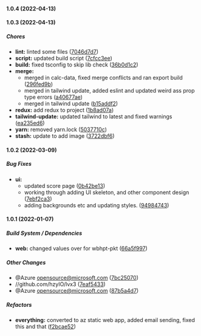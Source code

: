 #### 1.0.4 (2022-04-13)

#### 1.0.3 (2022-04-13)

##### Chores

* **lint:**  linted some files ([7046d7d7](https://github.com/lgn-lvx3/wbhpt-pkt/commit/7046d7d7dfb70ff66a0dab9ed2d07ec49e8eb261))
* **script:**  updated build script ([7cfcc3ee](https://github.com/lgn-lvx3/wbhpt-pkt/commit/7cfcc3ee77ea2d4146f45c24fba669303b898160))
* **build:**  fixed tsconfig to skip lib check ([36b0d1c2](https://github.com/lgn-lvx3/wbhpt-pkt/commit/36b0d1c2bb42b60c102aabdb94da6d5a2e8e25e0))
* **merge:**
  *  merged in calc-data, fixed merge conflicts and ran export build ([296fed9b](https://github.com/lgn-lvx3/wbhpt-pkt/commit/296fed9b02ef788761e2cc62eaa0b1f95a35b727))
  *  merged in tailwind update, added eslint and updated weird ass prop type errors ([a40677ae](https://github.com/lgn-lvx3/wbhpt-pkt/commit/a40677ae890dca31f72cb903381a77902e41fd2b))
  *  merged in tailwind update ([b15addf2](https://github.com/lgn-lvx3/wbhpt-pkt/commit/b15addf28bc53ff2e9616369ef2093f20d10ed87))
* **redux:**  add redux to project ([1b8ad07a](https://github.com/lgn-lvx3/wbhpt-pkt/commit/1b8ad07acbe4df7ff2454dfb30eff33c286a261d))
* **tailwind-update:**  updated tailwind to latest and fixed warnings ([ea235ed6](https://github.com/lgn-lvx3/wbhpt-pkt/commit/ea235ed6a5fb477274e26d5bfcce5596f5b621fe))
* **yarn:**  removed yarn.lock ([5037710c](https://github.com/lgn-lvx3/wbhpt-pkt/commit/5037710c1411408de038c0b83406f008a3dbb15a))
* **stash:**  update to add image ([3722dbf6](https://github.com/lgn-lvx3/wbhpt-pkt/commit/3722dbf64e734e09a63fbfadaeb26548647dd683))

#### 1.0.2 (2022-03-09)

##### Bug Fixes

* **ui:**
  *  updated score page ([0b42be13](https://github.com/lgn-lvx3/wbhpt-pkt/commit/0b42be133cc131e4031b7f8034a129c454e75583))
  *  working through adding UI skeleton, and other component design ([7ebf2ca3](https://github.com/lgn-lvx3/wbhpt-pkt/commit/7ebf2ca351a0e77744e9f3fee9d5ac5cf7f20635))
  *  adding backgrounds etc and updating styles. ([94984743](https://github.com/lgn-lvx3/wbhpt-pkt/commit/94984743b81cdcc3b96a417fdf2a36429dd95d3b))

#### 1.0.1 (2022-01-07)

##### Build System / Dependencies

* **web:**  changed values over for wbhpt-pkt ([66a5f997](https://github.com/lgn-lvx3/wbhpt-pkt/commit/66a5f99759832cbf8b55ce350965340e750aa8b0))

##### Other Changes

*  @Azure opensource@microsoft.com ([7bc25070](https://github.com/lgn-lvx3/wbhpt-pkt/commit/7bc25070a6bac8450e1819bfd0fb509956311b35))
* //github.com/hzyIO/lvx3 ([7eaf5433](https://github.com/lgn-lvx3/wbhpt-pkt/commit/7eaf543385f0d7b3cc17242abf8280435a308ed1))
*  @Azure opensource@microsoft.com ([87b5a4d7](https://github.com/lgn-lvx3/wbhpt-pkt/commit/87b5a4d7d974812038f481fee808b7d753e73564))

##### Refactors

* **everything:**  converted to az static web app, added email sending, fixed this and that ([f2bcae52](https://github.com/lgn-lvx3/wbhpt-pkt/commit/f2bcae525718573c5ec371e0841004f2865eacc3))

